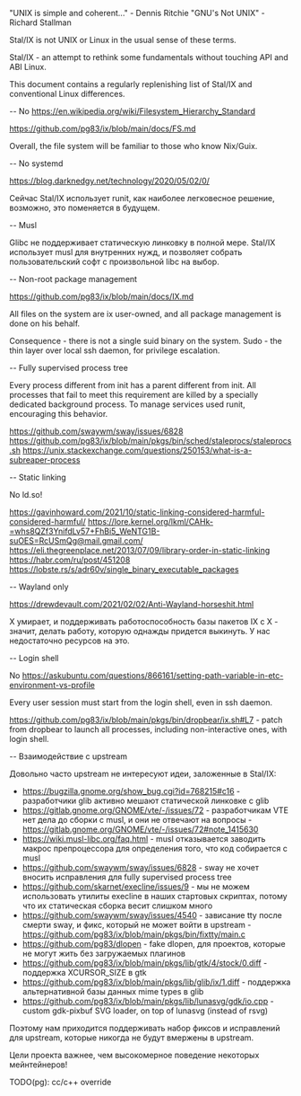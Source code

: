 "UNIX is simple and coherent..." - Dennis Ritchie
"GNU's Not UNIX" -  Richard Stallman

Stal/IX is not UNIX or Linux in the usual sense of these terms.

Stal/IX - an attempt to rethink some fundamentals without touching API and ABI Linux.

This document contains a regularly replenishing list of Stal/IX and conventional Linux differences.

-- No https://en.wikipedia.org/wiki/Filesystem_Hierarchy_Standard

https://github.com/pg83/ix/blob/main/docs/FS.md

Overall, the file system will be familiar to those who know Nix/Guix.

-- No systemd

https://blog.darknedgy.net/technology/2020/05/02/0/

Сейчас Stal/IX использует runit, как наиболее легковесное решение, возможно, это поменяется в будущем.

-- Musl

Glibc не поддерживает статическую линковку в полной мере. Stal/IX использует musl для внутренних нужд, и позволяет собрать пользовательский софт с произвольной libc на выбор.

-- Non-root package management

https://github.com/pg83/ix/blob/main/docs/IX.md

All files on the system are ix user-owned, and all package management is done on his behalf.

Consequence - there is not a single suid binary on the system. Sudo - the thin layer over local ssh daemon, for privilege escalation.

-- Fully supervised process tree

Every process different from init has a parent different from init. All processes that fail to meet this requirement are killed by a specially dedicated background process. To manage services used runit, encouraging this behavior.

https://github.com/swaywm/sway/issues/6828
https://github.com/pg83/ix/blob/main/pkgs/bin/sched/staleprocs/staleprocs.sh
https://unix.stackexchange.com/questions/250153/what-is-a-subreaper-process

-- Static linking

No ld.so!

https://gavinhoward.com/2021/10/static-linking-considered-harmful-considered-harmful/
https://lore.kernel.org/lkml/CAHk-=whs8QZf3YnifdLv57+FhBi5_WeNTG1B-suOES=RcUSmQg@mail.gmail.com/
https://eli.thegreenplace.net/2013/07/09/library-order-in-static-linking
https://habr.com/ru/post/451208
https://lobste.rs/s/adr60v/single_binary_executable_packages

-- Wayland only

https://drewdevault.com/2021/02/02/Anti-Wayland-horseshit.html

X умирает, и поддерживать работоспособность базы пакетов IX с X - значит, делать работу, которую однажды придется выкинуть. У нас недостаточно ресурсов на это.

-- Login shell

No https://askubuntu.com/questions/866161/setting-path-variable-in-etc-environment-vs-profile

Every user session must start from the login shell, even in ssh daemon.

https://github.com/pg83/ix/blob/main/pkgs/bin/dropbear/ix.sh#L7 - patch from dropbear to launch all processes, including non-interactive ones, with login shell.

-- Взаимодействие с upstream

Довольно часто upstream не интересуют идеи, заложенные в Stal/IX:

* https://bugzilla.gnome.org/show_bug.cgi?id=768215#c16 - разработчики glib активно мешают статической линковке с glib
* https://gitlab.gnome.org/GNOME/vte/-/issues/72 - разработчикам VTE нет дела до сборки с musl, и они не отвечают на вопросы - https://gitlab.gnome.org/GNOME/vte/-/issues/72#note_1415630
* https://wiki.musl-libc.org/faq.html - musl отказывается заводить макрос препроцессора для определения того, что код собирается с musl
* https://github.com/swaywm/sway/issues/6828 - sway не хочет вносить исправления для fully supervised process tree
* https://github.com/skarnet/execline/issues/9 - мы не можем использовать утилиты execline в наших стартовых скриптах, потому что их статическая сборка весит слишком много
* https://github.com/swaywm/sway/issues/4540 - зависание tty после смерти sway, и фикс, который не может войти в upstream - https://github.com/pg83/ix/blob/main/pkgs/bin/fixtty/main.c
* https://github.com/pg83/dlopen - fake dlopen, для проектов, которые не могут жить без загружаемых плагинов
* https://github.com/pg83/ix/blob/main/pkgs/lib/gtk/4/stock/0.diff - поддержка XCURSOR_SIZE в gtk
* https://github.com/pg83/ix/blob/main/pkgs/lib/glib/ix/1.diff - поддержка альтернативной базы данных mime types в glib
* https://github.com/pg83/ix/blob/main/pkgs/lib/lunasvg/gdk/io.cpp - custom gdk-pixbuf SVG loader, on top of lunasvg (instead of rsvg)

Поэтому нам приходится поддерживать набор фиксов и исправлений для upstream, которые никогда не будут вмержены в upstream.

Цели проекта важнее, чем высокомерное поведение некоторых мейнтейнеров!

TODO(pg): cc/c++ override
